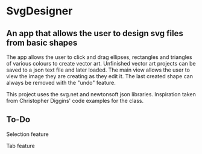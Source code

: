 # SvgDesigner
## An app that allows the user to design svg files from basic shapes

The app allows the user to click and drag ellipses, rectangles and triangles of various colours to create vector art.
Unfinished vector art projects can be saved to a json text file and later loaded.
The main view allows the user to view the image they are creating as they edit it. 
The last created shape can always be removed with the "undo" feature.

This project uses the svg.net and newtonsoft json libraries. Inspiration taken from Christopher Diggins' code examples for the class.

## To-Do

Selection feature

Tab feature
